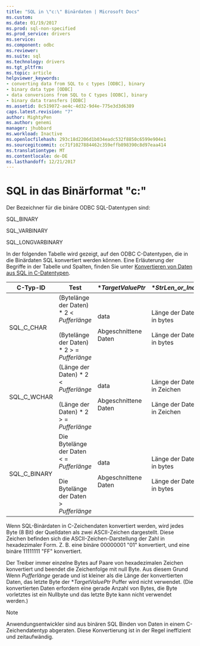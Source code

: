 ```yaml
---
title: "SQL in \"c:\" Binärdaten | Microsoft Docs"
ms.custom: 
ms.date: 01/19/2017
ms.prod: sql-non-specified
ms.prod_service: drivers
ms.service: 
ms.component: odbc
ms.reviewer: 
ms.suite: sql
ms.technology: drivers
ms.tgt_pltfrm: 
ms.topic: article
helpviewer_keywords:
- converting data from SQL to c types [ODBC], binary
- binary data type [ODBC]
- data conversions from SQL to C types [ODBC], binary
- binary data transfers [ODBC]
ms.assetid: 8c519072-ae4c-4d32-9d4e-775e3d3d6389
caps.latest.revision: "7"
author: MightyPen
ms.author: genemi
manager: jhubbard
ms.workload: Inactive
ms.openlocfilehash: 293c18d2206d1b034eadc532f8850c6599e904e1
ms.sourcegitcommit: cc71f1027884462c359effb898390c8d97eaa414
ms.translationtype: MT
ms.contentlocale: de-DE
ms.lasthandoff: 12/21/2017
---
```

# <a name="sql-to-c-binary"></a>SQL in das Binärformat "c:"
Der Bezeichner für die binäre ODBC SQL-Datentypen sind:  
  
 SQL_BINARY  
  
 SQL_VARBINARY  
  
 SQL_LONGVARBINARY  
  
 In der folgenden Tabelle wird gezeigt, auf den ODBC C-Datentypen, die in die Binärdaten SQL konvertiert werden können. Eine Erläuterung der Begriffe in der Tabelle und Spalten, finden Sie unter [Konvertieren von Daten aus SQL in C-Datentypen](../../../odbc/reference/appendixes/converting-data-from-sql-to-c-data-types.md).  
  
|C-Typ-ID|Test|**TargetValuePtr*|**StrLen_or_IndPtr*|SQLSTATE|  
|-----------------------|----------|------------------------|----------------------------|--------------|  
|SQL_C_CHAR|(Bytelänge der Daten) \* 2 < *Pufferlänge*<br /><br /> (Bytelänge der Daten) \* 2 > = *Pufferlänge*|data<br /><br /> Abgeschnittene Daten|Länge der Daten in bytes<br /><br /> Länge der Daten in bytes|–<br /><br /> 01004|  
|SQL_C_WCHAR|(Länge der Daten) \* 2 < *Pufferlänge*<br /><br /> (Länge der Daten) \* 2 > = *Pufferlänge*|data<br /><br /> Abgeschnittene Daten|Länge der Daten in Zeichen<br /><br /> Länge der Daten in Zeichen|–<br /><br /> 01004|  
|SQL_C_BINARY|Die Bytelänge der Daten < = *Pufferlänge*<br /><br /> Die Bytelänge der Daten > *Pufferlänge*|data<br /><br /> Abgeschnittene Daten|Länge der Daten in bytes<br /><br /> Länge der Daten in bytes|–<br /><br /> 01004|  
  
 Wenn SQL-Binärdaten in C-Zeichendaten konvertiert werden, wird jedes Byte (8 Bit) der Quelldaten als zwei ASCII-Zeichen dargestellt. Diese Zeichen befinden sich die ASCII-Zeichen-Darstellung der Zahl in hexadezimaler Form. Z. B. eine binäre 00000001 "01" konvertiert, und eine binäre 11111111 "FF" konvertiert.  
  
 Der Treiber immer einzelne Bytes auf Paare von hexadezimalen Zeichen konvertiert und beendet die Zeichenfolge mit null Byte. Aus diesem Grund Wenn *Pufferlänge* gerade und ist kleiner als die Länge der konvertierten Daten, das letzte Byte der **TargetValuePtr* Puffer wird nicht verwendet. (Die konvertierten Daten erfordern eine gerade Anzahl von Bytes, die Byte vorletztes ist ein Nullbyte und das letzte Byte kann nicht verwendet werden.)  
  
> [!NOTE]  
>  Anwendungsentwickler sind aus binären SQL Binden von Daten in einem C-Zeichendatentyp abgeraten. Diese Konvertierung ist in der Regel ineffizient und zeitaufwändig.
